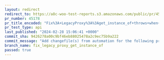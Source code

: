 ```yaml
---
layout: redirect
redirect_to: https://a8c-woo-test-reports.s3.amazonaws.com/public/pr/45178/api/index.html
pr_number: 45178
pr_title_encoded: "Fix%3A+LegacyProxy%3A%3Aget_instance_of+throws+when+trying+to+get+an+instance+of+a+non-Woo+namespaced+class"
pr_test_type: api
last_published: "2024-02-28 15:06:41 +0000"
commit_sha: 9426278a00c9bf46eb88025478a2c9ec75b9a222
commit_message: "Add changefile(s) from automation for the following project(s): wooco…"
branch_name: fix_legacy_proxy_get_instance_of
passed: true
---
```


